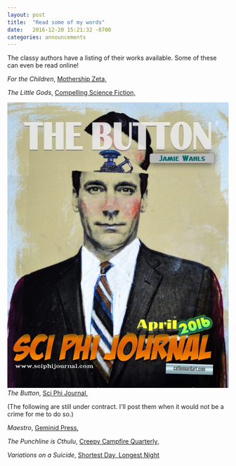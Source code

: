 ```yaml
---
layout: post
title:  "Read some of my words"
date:   2016-12-20 15:21:32 -0700
categories: announcements
---
```


The classy authors have a listing of their works available. Some of these can even be read online!



*For the Children*, [Mothership Zeta,](http://mothershipzeta.org/2016/09/30/for-the-children-by-jamie-wahls/)


*The Little Gods*, [Compelling Science Fiction,](https://smile.amazon.com/dp/B01MSVLVE4)


![Button cover illustration](/assets/TheButtonCover.jpg)
*The Button*, [Sci Phi Journal,](http://www.sciphijournal.com/the-button-by-jamie-wahls/)


(The following are still under contract. I'll post them when it would not be a crime for me to do so.)


*Maestro*, [Geminid Press,](https://www.amazon.com/Night-Lights-Anthology-Fiction-Conspiracy-ebook/dp/B01BUL411Q)


*The Punchline is Cthulu*, [Creepy Campfire Quarterly,](https://www.amazon.com/Creepy-Campfire-Quarterly-Jennifer-Word-ebook/dp/B01M3QSFAL/ref=tmm_kin_swatch_0?_encoding=UTF8&qid=1478832390&sr=1-1)


*Variations on a Suicide*, [Shortest Day, Longest Night](https://arachnepress.com/shop/?~~mode=product&~~id=74366493#!/Shortest-Day-Longest-Night/p/74366493)
